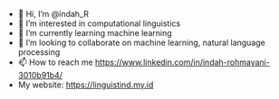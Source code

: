 - 👋 Hi, I’m @indah_R
- 👀 I’m interested in computational linguistics
- 🌱 I’m currently learning machine learning
- 💞️ I’m looking to collaborate on machine learning, natural language processing
- 📫 How to reach me https://www.linkedin.com/in/indah-rohmayani-3010b91b4/
- My website: https://linguistind.my.id

<!---
benisobahasa/benisobahasa is a ✨ special ✨ repository because its `README.md` (this file) appears on your GitHub profile.
You can click the Preview link to take a look at your changes.
--->
